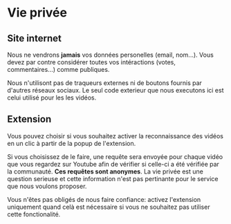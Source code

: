 # Vie privée

## Site internet

 Nous ne vendrons **jamais** vos données personelles (email, nom...).
 Vous devez par contre considérer toutes vos intéractions (votes, commentaires...) comme publiques.
 
 Nous n'utilisont pas de traqueurs externes ni de boutons fournis par d'autres réseaux sociaux.
 Le seul code exterieur que nous executons ici est celui utilisé pour les les vidéos.

## Extension

 Vous pouvez choisir si vous souhaitez activer la reconnaissance des vidéos en un clic à partir de la
 popup de l'extension.
 
 Si vous choisissez de le faire, une requête sera envoyée pour chaque vidéo que vous regardez sur Youtube
 afin de vérifier si celle-ci a été vérifiée par la communauté.
 **Ces requêtes sont anonymes**. La vie privée est une question serieuse et cette information n'est pas
 pertinante pour le service que nous voulons proposer.
 
 Vous n'êtes pas obligés de nous faire confiance: activez l'extension uniquement quand celà est nécessaire
 si vous ne souhaitez pas utiliser cette fonctionalité.
